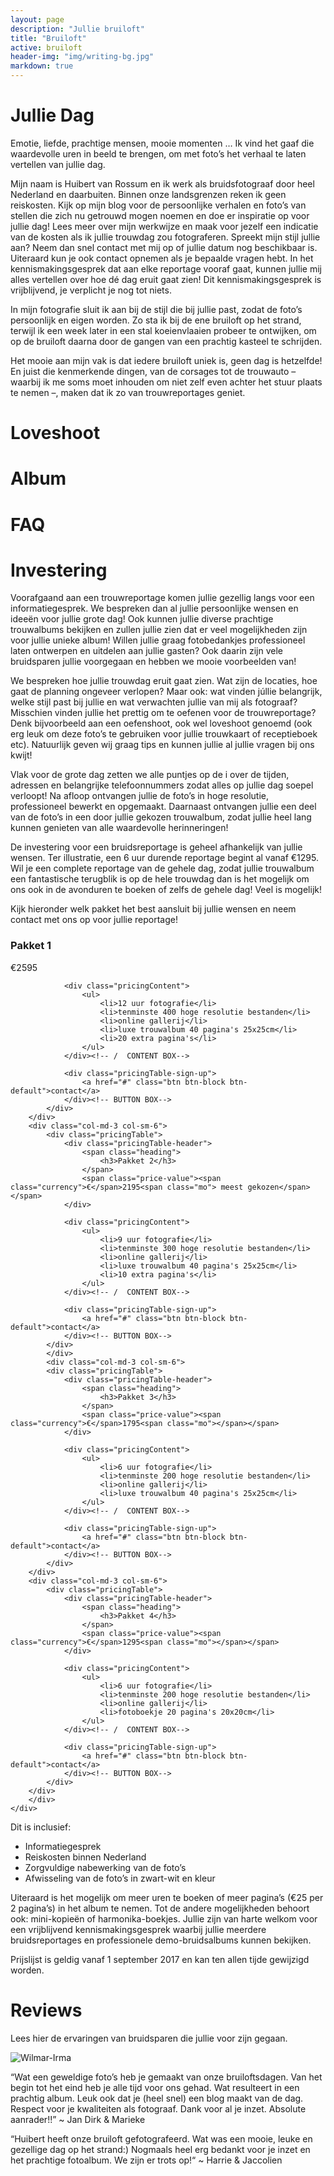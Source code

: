 ```yaml
---
layout: page
description: "Jullie bruiloft"
title: "Bruiloft"
active: bruiloft
header-img: "img/writing-bg.jpg"
markdown: true
---
```


# Jullie Dag

Emotie, liefde, prachtige mensen, mooie momenten … Ik vind het gaaf die waardevolle uren in beeld te brengen, om met foto’s het verhaal te laten vertellen van jullie dag.

Mijn naam is Huibert van Rossum en ik werk als bruidsfotograaf door heel Nederland en daarbuiten. Binnen onze landsgrenzen reken ik geen reiskosten. Kijk op mijn blog voor de persoonlijke verhalen en foto’s van stellen die zich nu getrouwd mogen noemen en doe er inspiratie op voor jullie dag! Lees meer over mijn werkwijze en maak voor jezelf een indicatie van de kosten als ik jullie trouwdag zou fotograferen. Spreekt mijn stijl jullie aan? Neem dan snel contact met mij op of jullie datum nog beschikbaar is. Uiteraard kun je ook contact opnemen als je bepaalde vragen hebt. In het kennismakingsgesprek dat aan elke reportage vooraf gaat, kunnen jullie mij alles vertellen over hoe dé dag eruit gaat zien! Dit kennismakingsgesprek is vrijblijvend, je verplicht je nog tot niets.

In mijn fotografie sluit ik aan bij de stijl die bij jullie past, zodat de foto’s persoonlijk en eigen worden. Zo sta ik bij de ene bruiloft op het strand, terwijl ik een week later in een stal koeienvlaaien probeer te ontwijken, om op de bruiloft daarna door de gangen van een prachtig kasteel te schrijden.

Het mooie aan mijn vak is dat iedere bruiloft uniek is, geen dag is hetzelfde! En juist die kenmerkende dingen, van de corsages tot de trouwauto – waarbij ik me soms moet inhouden om niet zelf even achter het stuur plaats te nemen –, maken dat ik zo van trouwreportages geniet.

# Loveshoot

# Album

# FAQ
  
# Investering
  
Voorafgaand aan een trouwreportage komen jullie gezellig langs voor een informatiegesprek. We bespreken dan al jullie persoonlijke wensen en ideeën voor jullie grote dag! Ook kunnen jullie diverse prachtige trouwalbums bekijken en zullen jullie zien dat er veel mogelijkheden zijn voor jullie unieke album! Willen jullie graag fotobedankjes professioneel laten ontwerpen en uitdelen aan jullie gasten? Ook daarin zijn vele bruidsparen jullie voorgegaan en hebben we mooie voorbeelden van!

We bespreken hoe jullie trouwdag eruit gaat zien. Wat zijn de locaties, hoe gaat de planning ongeveer verlopen? Maar ook: wat vinden júllie belangrijk, welke stijl past bij jullie en wat verwachten jullie van mij als fotograaf? Misschien vinden jullie het prettig om te oefenen voor de trouwreportage? Denk bijvoorbeeld aan een oefenshoot, ook wel loveshoot genoemd (ook erg leuk om deze foto’s te gebruiken voor jullie trouwkaart of receptieboek etc). Natuurlijk geven wij graag tips en kunnen jullie al jullie vragen bij ons kwijt!

Vlak voor de grote dag zetten we alle puntjes op de i over de tijden, adressen en belangrijke telefoonnummers zodat alles op jullie dag soepel verloopt!
Na afloop ontvangen jullie de foto’s in hoge resolutie, professioneel bewerkt en opgemaakt. Daarnaast ontvangen jullie een deel van de foto’s in een door jullie gekozen trouwalbum, zodat jullie heel lang kunnen genieten van alle waardevolle herinneringen!

De investering voor een bruidsreportage is geheel afhankelijk van jullie wensen. Ter illustratie, een 6 uur durende reportage begint al vanaf €1295. Wil je een complete reportage van de gehele dag, zodat jullie trouwalbum een fantastische terugblik is op de hele trouwdag dan is het mogelijk om ons ook in de avonduren te boeken of zelfs de gehele dag! Veel is mogelijk!

Kijk hieronder welk pakket het best aansluit bij jullie wensen en neem contact met ons op voor jullie reportage!


<div class="container">
    <div class="row">
        <div class="col-md-3 col-sm-6">
            <div class="pricingTable">
                <div class="pricingTable-header">
                    <span class="heading">
                        <h3>Pakket 1</h3>
                    </span>
                    <span class="price-value"><span class="currency">€</span>2595<span class="mo"> </span></span>
                </div>
 
                <div class="pricingContent">
                    <ul>
                        <li>12 uur fotografie</li>
                        <li>tenminste 400 hoge resolutie bestanden</li>
                        <li>online gallerij</li>
                        <li>luxe trouwalbum 40 pagina's 25x25cm</li>
                        <li>20 extra pagina's</li>
                    </ul>
                </div><!-- /  CONTENT BOX-->
 
                <div class="pricingTable-sign-up">
                    <a href="#" class="btn btn-block btn-default">contact</a>
                </div><!-- BUTTON BOX-->
            </div>
        </div>
        <div class="col-md-3 col-sm-6">
            <div class="pricingTable">
                <div class="pricingTable-header">
                    <span class="heading">
                        <h3>Pakket 2</h3>
                    </span>
                    <span class="price-value"><span class="currency">€</span>2195<span class="mo"> meest gekozen</span></span>
                </div>
 
                <div class="pricingContent">
                    <ul>
                        <li>9 uur fotografie</li>
                        <li>tenminste 300 hoge resolutie bestanden</li>
                        <li>online gallerij</li>
                        <li>luxe trouwalbum 40 pagina's 25x25cm</li>
                        <li>10 extra pagina's</li>
                    </ul>
                </div><!-- /  CONTENT BOX-->
 
                <div class="pricingTable-sign-up">
                    <a href="#" class="btn btn-block btn-default">contact</a>
                </div><!-- BUTTON BOX-->
            </div>
            </div>
            <div class="col-md-3 col-sm-6">
            <div class="pricingTable">
                <div class="pricingTable-header">
                    <span class="heading">
                        <h3>Pakket 3</h3>
                    </span>
                    <span class="price-value"><span class="currency">€</span>1795<span class="mo"></span></span>
                </div>
 
                <div class="pricingContent">
                    <ul>
                        <li>6 uur fotografie</li>
                        <li>tenminste 200 hoge resolutie bestanden</li>
                        <li>online gallerij</li>
                        <li>luxe trouwalbum 40 pagina's 25x25cm</li>
                    </ul>
                </div><!-- /  CONTENT BOX-->
 
                <div class="pricingTable-sign-up">
                    <a href="#" class="btn btn-block btn-default">contact</a>
                </div><!-- BUTTON BOX-->
            </div>
        </div>
        <div class="col-md-3 col-sm-6">
            <div class="pricingTable">
                <div class="pricingTable-header">
                    <span class="heading">
                        <h3>Pakket 4</h3>
                    </span>
                    <span class="price-value"><span class="currency">€</span>1295<span class="mo"></span></span>
                </div>
 
                <div class="pricingContent">
                    <ul>
                        <li>6 uur fotografie</li>
                        <li>tenminste 200 hoge resolutie bestanden</li>
                        <li>online gallerij</li>
                        <li>fotoboekje 20 pagina's 20x20cm</li>
                    </ul>
                </div><!-- /  CONTENT BOX-->
 
                <div class="pricingTable-sign-up">
                    <a href="#" class="btn btn-block btn-default">contact</a>
                </div><!-- BUTTON BOX-->
            </div>
        </div>
        </div>
    </div>

Dit is inclusief:

* Informatiegesprek
* Reiskosten binnen Nederland
* Zorgvuldige nabewerking van de foto’s
* Afwisseling van de foto’s in zwart-wit en kleur

Uiteraard is het mogelijk om meer uren te boeken of meer pagina’s (€25 per 2 pagina’s) in het album te nemen. Tot de andere mogelijkheden behoort ook: mini-kopieën of harmonika-boekjes. Jullie zijn van harte welkom voor een vrijblijvend kennismakingsgesprek waarbij jullie meerdere bruidsreportages en professionele demo-bruidsalbums kunnen bekijken.

Prijslijst is geldig vanaf 1 september 2017 en kan ten allen tijde gewijzigd worden.

# Reviews

Lees hier de ervaringen van bruidsparen die jullie voor zijn gegaan.

![Wilmar-Irma](http://www.huibertvanrossum.nl/wp-content/uploads/20160902_Wilmar-Irma_Huibert-van-Rossum-Photography_056-1280x862.jpg)

“Wat een geweldige foto’s heb je gemaakt van onze bruiloftsdagen. Van het begin tot het eind heb je alle tijd voor ons gehad. Wat resulteert in een prachtig album. Leuk ook dat je (heel snel) een blog maakt van de dag. Respect voor je kwaliteiten als fotograaf. Dank voor al je inzet. Absolute aanrader!!” ~ Jan Dirk & Marieke

“Huibert heeft onze bruiloft gefotografeerd. Wat was een mooie, leuke en gezellige dag op het strand:) Nogmaals heel erg bedankt voor je inzet en het prachtige fotoalbum. We zijn er trots op!“ ~ Harrie & Jaccolien
